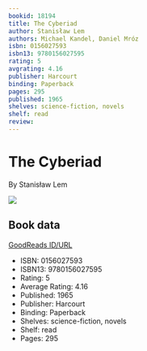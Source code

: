 ```yaml
---
bookid: 18194
title: The Cyberiad
author: Stanisław Lem
authors: Michael Kandel, Daniel Mróz
isbn: 0156027593
isbn13: 9780156027595
rating: 5
avgrating: 4.16
publisher: Harcourt
binding: Paperback
pages: 295
published: 1965
shelves: science-fiction, novels
shelf: read
review: 
---
```


# The Cyberiad

By Stanisław Lem

![](https://i.gr-assets.com/images/S/compressed.photo.goodreads.com/books/1166889908l/18194.jpg)

## Book data

[GoodReads ID/URL](https://www.goodreads.com/book/show/18194)

- ISBN: 0156027593
- ISBN13: 9780156027595
- Rating: 5
- Average Rating: 4.16
- Published: 1965
- Publisher: Harcourt
- Binding: Paperback
- Shelves: science-fiction, novels
- Shelf: read
- Pages: 295

